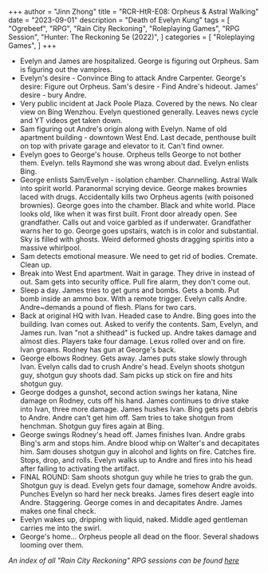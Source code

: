 +++
author = "Jinn Zhong"
title = "RCR-HtR-E08: Orpheus & Astral Walking"
date = "2023-09-01"
description = "Death of Evelyn Kung"
tags = [
    "Ogrebeef",
    "RPG",
    "Rain City Reckoning",
    "Roleplaying Games",
    "RPG Session",
    "Hunter: The Reckoning 5e (2022)",
]
categories = [
    "Roleplaying Games",
]
+++
* Evelyn and James are hospitalized. George is figuring out Orpheus. Sam is figuring out the vampires.
* Evelyn's desire - Convince Bing to attack Andre Carpenter. George's desire: Figure out Orpheus. Sam's desire - Find Andre's hideout. James' desire - bury Andre.
* Very public incident at Jack Poole Plaza. Covered by the news. No clear view on Bing Wenzhou. Evelyn questioned generally. Leaves news cycle and YT videos get taken down.
* Sam figuring out Andre's origin along with Evelyn. Name of old apartment building - downtown West End. Last decade, penthouse built on top with private garage and elevator to it. Can't find owner.
* Evelyn goes to George's house. Orpheus tells George to not bother them. Evelyn. tells Raymond she was wrong about dad. Evelyn enlists Bing.
* George enlists Sam/Evelyn - isolation chamber. Channelling. Astral Walk into spirit world. Paranormal scrying device. George makes brownies laced with drugs. Accidentally kills two Orpheus agents (with poisoned brownies). George goes into the chamber. Black and white world. Place looks old, like when it was first built. Front door already open. See grandfather. Calls out and voice garbled as if underwater. Grandfather warns her to go. George goes upstairs, watch is in color and substantial. Sky is filled with ghosts. Weird deformed ghosts dragging spiritis into a massive whirlpool.
* Sam detects emotional measure. We need to get rid of bodies. Cremate. Clean up.
* Break into West End apartment. Wait in garage. They drive in instead of out. Sam gets into security office. Pull fire alarm, they don't come out.
* Sleep a day. James tries to get guns and bombs. Gets a bomb. Put bomb inside an ammo box. With a remote trigger. Evelyn calls Andre. Andre~demands a pound of flesh. Plans for two cars.
* Back at original HQ with Ivan. Headed case to Andre. Bing goes into the building. Ivan comes out. Asked to verify the contents. Sam, Evelyn, and James run. Ivan "not a shithead" is fucked up. Andre takes damage and almost dies. Players take four damage. Lexus rolled over and on fire. Ivan groans. Rodney has gun at George's back.
* George elbows Rodney. Gets away. James puts stake slowly through Ivan. Evelyn calls dad to crush Andre's head. Evelyn shoots shotgun guy, shotgun guy shoots dad. Sam picks up stick on fire and hits shotgun guy.
* George dodges a gunshot, second action swings her katana, Nine damage on Rodney, cuts off his hand. James continues to drive stake into Ivan, three more damage. James hushes Ivan. Bing gets past debris to Andre. Andre can't get him off. Sam tries to take shotgun from henchman. Shotgun guy fires again at Bing.
* George swings Rodney's head off. James finishes Ivan. Andre grabs Bing's arm and stops him. Andre blood whip on Walter's and decapitates him. Sam douses shotgun guy in alcohol and lights on fire. Catches fire. Stops, drop, and rolls. Evelyn walks up to Andre and fires into his head after failing to activating the artifact.
* FINAL ROUND: Sam shoots shotgun guy while he tries to grab the gun. Shotgun guy is dead. Evelyn gets four damage, somehow Andre avoids. Punches Evelyn so hard her neck breaks. James fires desert eagle into Andre. Staggering. George comes in and decapitates Andre. James makes one final check.
* Evelyn wakes up, dripping with liquid, naked. Middle aged gentleman carries me into the swirl.
* George's home... Orpheus people all dead on the floor. Several shadows looming over them.

_An index of all "Rain City Reckoning" RPG sessions can be found [here](https://journal.jinnzhong.com/tags/rain-city-reckoning/)_
